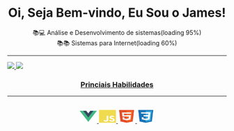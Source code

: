 
<div align="center">
 <h1>Oi, Seja Bem-vindo, Eu Sou o James! </h1>

📚💻 Análise e Desenvolvimento de sistemas(loading 95%)<br/>
📚📚 Sistemas para Internet(loading 60%)
  <hr/>
</div>
<div align="left">
  <a href="https://github.com/JamesDev5">
  <img height="180em" src="https://github-readme-stats.vercel.app/api?username=JamesDev5&show_icons=true&theme=aura&include_all_commits=true&count_private=true"/>
  <img height="180em" src="https://github-readme-stats.vercel.app/api/top-langs/?username=jamesDev5&layout=compact&langs_count=7&theme=aura"/>
</div >
  <h3 align="center">Princiais Habilidades</h3>
  <hr/>
 
  <div align="center"  style="center: inline_block"><br>
  <img  height="30" width="40" src="https://github.com/devicons/devicon/blob/master/icons/vuejs/vuejs-original.svg">
  <img  height="30" width="40" src="https://raw.githubusercontent.com/devicons/devicon/master/icons/javascript/javascript-plain.svg">
  <img  height="30" width="40" src="https://raw.githubusercontent.com/devicons/devicon/master/icons/html5/html5-original.svg">
  <img  height="30" width="40" src="https://raw.githubusercontent.com/devicons/devicon/master/icons/css3/css3-original.svg">
  
</div>
  

